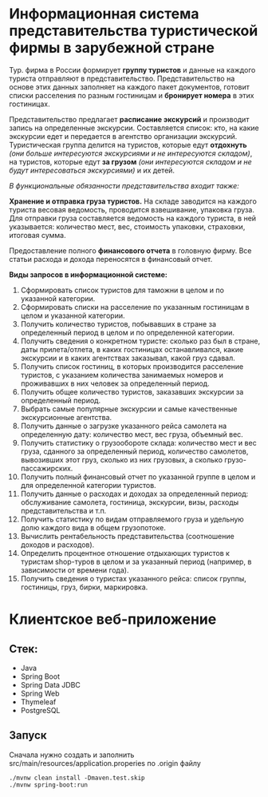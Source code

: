 # Информационная система представительства туристической фирмы в зарубежной стране
Тур. фирма в России формирует **группу туристов** и данные на каждого туриста отправляют в представительство. Представительство на основе этих данных заполняет на каждого пакет документов, готовит списки расселения по разным гостиницам и **бронирует номера** в этих гостиницах.

Представительство предлагает **расписание экскурсий** и производит запись на определенные экскурсии. Составляется список: кто, на какие экскурсии едет и передается в агентство организации экскурсий. 
Туристическая группа делится на туристов, которые едут **отдохнуть** *(они больше интересуются экскурсиями и не интересуются складом)*, на туристов, которые едут **за грузом** *(они интересуются складом и не будут интересоваться экскурсиями)* и их детей.

*В функциональные обязанности представительства входит также:*  

**Хранение и отправка груза туристов.** На складе заводится на каждого туриста весовая ведомость, проводится взвешивание, упаковка груза. Для отправки груза составляется ведомость на каждого туриста, в ней указывается: количество мест, вес, стоимость упаковки, страховки, итоговая сумма.    

Предоставление полного **финансового отчета** в головную фирму. Все статьи расхода и дохода переносятся в финансовый отчет.

**Виды запросов в информационной системе:**
1. Сформировать список туристов для таможни в целом и по указанной категории.
2. Сформировать списки на расселение по указанным гостиницам в целом и указанной категории.
3. Получить количество туристов, побывавших в стране за определенный период в целом и по определенной категории.
4. Получить сведения о конкретном туристе: сколько раз был в стране, даты прилета/отлета, в каких гостиницах останавливался, какие экскурсии и в каких агентствах заказывал, какой груз сдавал.
5. Получить список гостиниц, в которых производится расселение туристов, с указанием количества занимаемых номеров и проживавших в них человек за определенный период.
6. Получить общее количество туристов, заказавших экскурсии за определенный период.
7. Выбрать самые популярные экскурсии и самые качественные экскурсионные агентства.
8. Получить данные о загрузке указанного рейса самолета на определенную дату: количество мест, вес груза, объемный вес.
9. Получить статистику о грузообороте склада: количество мест и вес груза, сданного за определенный период, количество самолетов, вывозивших этот груз, сколько из них грузовых, а сколько грузо-пассажирских.
10. Получить полный финансовый отчет по указанной группе в целом и для определенной категории туриcтов.
11. Получить данные о расходах и доходах за определенный период: обслуживание самолета, гостиница, экскурсии, визы, расходы представительства и т.п.
12. Получить статистику по видам отправляемого груза и удельную долю каждого вида в общем грузопотоке.
13. Вычислить рентабельность представительства (соотношение доходов и расходов).
14. Определить процентное отношение отдыхающих туристов к туристам shop-туров в целом и за указанный период (например, в зависимости от времени года).
15. Получить сведения о туристах указанного рейса: список группы, гостиницы, груз, бирки, маркировка.

# Клиентское веб-приложение
## Стек:
* Java
* Spring Boot
* Spring Data JDBC
* Spring Web
* Thymeleaf
* PostgreSQL  
## Запуск
Сначала нужно создать и заполнить src/main/resources/application.properies по .origin файлу
```
./mvnw clean install -Dmaven.test.skip
./mvnw spring-boot:run
```
